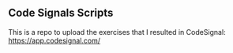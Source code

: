 ## Code Signals Scripts

This is a repo to upload the exercises that I resulted in CodeSignal: https://app.codesignal.com/